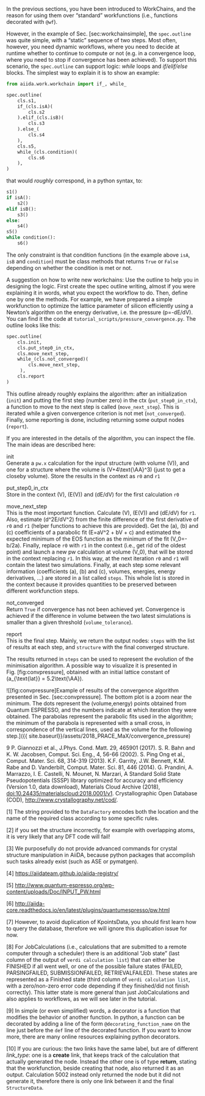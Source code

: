 In the previous sections, you have been introduced to WorkChains, and the reason for using them over “standard” workfunctions (i.e., functions decorated with `@wf`).

However, in the example of Sec. [sec:workchainsimple], the `spec.outline` was quite simple, with a “static” sequence of two steps. Most often, however, you need dynamic workflows, where you need to decide at runtime whether to continue to compute or not (e.g. in a convergence loop, where you need to stop if convergence has been achieved). To support this scenario, the `spec.outline` can support logic: *while* loops and *if/elif/else* blocks. The simplest way to explain it is to show an example:

``` python
from aiida.work.workchain import if_, while_

spec.outline(
    cls.s1,
    if_(cls.isA)(
        cls.s2
    ).elif_(cls.isB)(
        cls.s3
    ).else_(
        cls.s4
    ),
    cls.s5,
    while_(cls.condition)(
        cls.s6
    ),
)
```

that would *roughly* correspond, in a python syntax, to:

``` python
s1()
if isA():
    s2()
elif isB():
    s3()
else:
    s4()
s5()
while condition():
    s6()
```

The only constraint is that condition functions (in the example above `isA`, `isB` and `condition`) must be class methods that returns `True` or `False` depending on whether the condition is met or not.

A suggestion on how to write new workchains: Use the outline to help you in designing the logic. First create the spec outline writing, almost if you were explaining it in words, what you expect the workflow to do. Then, define one by one the methods. For example, we have prepared a simple workfunction to optimize the lattice parameter of silicon efficiently using a Newton’s algorithm on the energy derivative, i.e. the pressure \(p=-dE/dV\). You can find it the code at `tutorial_scripts/pressure_convergence.py`. The outline looks like this:

``` python
spec.outline(
    cls.init,
    cls.put_step0_in_ctx,
    cls.move_next_step,
    while_(cls.not_converged)(
        cls.move_next_step,
     ),
    cls.report
)
```

This outline already roughly explains the algorithm: after an initialization (`init`) and putting the first step (number zero) in the ctx (`put_step0_in_ctx`), a function to move to the next step is called (`move_next_step`). This is iterated while a given convergence criterion is not met (`not_converged`). Finally, some reporting is done, including returning some output nodes (`report`).

If you are interested in the details of the algorithm, you can inspect the file. The main ideas are described here:

init  
Generate a `pw.x` calculation for the input structure (with volume \(V\)), and one for a structure where the volume is \(V+4\text{\AA}^3\) (just to get a closeby volume). Store the results in the context as `r0` and `r1`

put\_step0\_in\_ctx  
Store in the context \(V\), \(E(V)\) and \(dE/dV\) for the first calculation `r0`

move\_next\_step  
This is the most important function. Calculate \(V\), \(E(V)\) and \(dE/dV\) for `r1`. Also, estimate \(d^2E/dV^2\) from the finite difference of the first derivative of `r0` and `r1` (helper functions to achieve this are provided). Get the \(a\), \(b\) and \(c\) coefficients of a parabolic fit \(E=aV^2 + bV + c\) and estimated the expected minimum of the EOS function as the minimum of the fit \(V_0=-b/2a\). Finally, replace `r0` with `r1` in the context (i.e., get rid of the oldest point) and launch a new pw calculation at volume \(V_0\), that will be stored in the context replacing `r1`. In this way, at the next iteration `r0` and `r1` will contain the latest two simulations. Finally, at each step some relevant information (coefficients \(a\), \(b\) and \(c\), volumes, energies, energy derivatives, ...) are stored in a list called `steps`. This whole list is stored in the context because it provides quantities to be preserved between different workfunction steps.

not\_converged  
Return `True` if convergence has not been achieved yet. Convergence is achieved if the difference in volume between the two latest simulations is smaller than a given threshold (`volume_tolerance`).

report  
This is the final step. Mainly, we return the output nodes: `steps` with the list of results at each step, and `structure` with the final converged structure.

The results returned in `steps` can be used to represent the evolution of the minimisation algorithm. A possible way to visualize it is presented in Fig. [fig:convpressure], obtained with an initial lattice constant of \(a_{\text{lat}} = 5.2\text{\AA}\).

![[fig:convpressure]Example of results of the convergence algorithm presented in Sec. [sec:convpressure]. The bottom plot is a zoom near the minimum. The dots represent the (volume,energy) points obtained from Quantum ESPRESSO, and the numbers indicate at which iteration they were obtained. The parabolas represent the parabolic fits used in the algorithm; the minimum of the parabola is represented with a small cross, in correspondence of the vertical lines, used as the volume for the following step.]({{ site.baseurl}}/assets/2018_PRACE_MaX/convergence_pressure)

<span>9</span> P. Giannozzi et al., J.Phys. Cond. Matt. 29, 465901 (2017). S. R. Bahn and K. W. Jacobsen, Comput. Sci. Eng., 4, 56-66 (2002). S. Ping Ong et al., Comput. Mater. Sci. 68, 314-319 (2013). K.F. Garrity, J.W. Bennett, K.M. Rabe and D. Vanderbilt, Comput. Mater. Sci. 81, 446 (2014). G. Prandini, A. Marrazzo, I. E. Castelli, N. Mounet, N. Marzari, A Standard Solid State Pseudopotentials (SSSP) library optimized for accuracy and efficiency (Version 1.0, data download), Materials Cloud Archive (2018), [doi:10.24435/materialscloud:2018.0001/v1](http://doi.org/10.24435/materialscloud:2018.0001/v1). Crystallographic Open Database (<span>COD</span>), <http://www.crystallography.net/cod/>.

[1] The string provided to the `DataFactory` encodes both the location and the name of the required class according to some specific rules.

[2] if you set the structure incorrectly, for example with overlapping atoms, it is very likely that any DFT code will fail!

[3] We purposefully do not provide advanced commands for crystal structure manipulation in AiiDA, because python packages that accomplish such tasks already exist (such as ASE or pymatgen).

[4] <https://aiidateam.github.io/aiida-registry/>

[5] <http://www.quantum-espresso.org/wp-content/uploads/Doc/INPUT_PW.html>

[6] <http://aiida-core.readthedocs.io/en/latest/plugins/quantumespresso/pw.html>

[7] However, to avoid duplication of KpointsData, you should first learn how to query the database, therefore we will ignore this duplication issue for now.

[8] For JobCalculations (i.e., calculations that are submitted to a remote computer through a scheduler) there is an additional “Job state” (last column of the output of `verdi calculation list`) that can either be FINISHED if all went well, or one of the possible failure states (FAILED, PARSINGFAILED, SUBMISSIONFAILED, RETRIEVALFAILED). These states are represented as a Finished state (third column of `verdi calculation list`, with a zero/non-zero error code depending if they finished/did not finish correctly). This latter state is more general than just JobCalculations and also applies to workflows, as we will see later in the tutorial.

[9] In simple (or even simplified) words, a decorator is a function that modifies the behavior of another function. In python, a function can be decorated by adding a line of the form `@decorating_function_name` on the line just before the `def` line of the decorated function. If you want to know more, there are many online resources explaining python decorators.

[10] If you are curious: the two links have the same label, but are of different *link\_type*: one is a **create** link, that keeps track of the calculation that actually generated the node. Instead the other one is of type **return**, stating that the workfunction, beside creating that node, also returned it as an output. Calculation 5002 instead only returned the node but it did not generate it, therefore there is only one link between it and the final `StructureData`.
